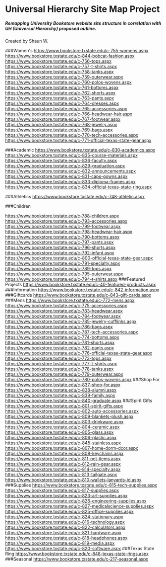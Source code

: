 # Universal Hierarchy Site Map Project
##### Remapping University Bookstore website site structure in correlation with UH (Universal Hierarchy) proposed outline.

Created by Shaun W.

###Women's
https://www.bookstore.txstate.edu/c-755-womens.aspx
     https://www.bookstore.txstate.edu/c-844-bobcat-fashion.aspx
     https://www.bookstore.txstate.edu/c-756-tops.aspx
          https://www.bookstore.txstate.edu/c-757-t-shirts.aspx
          https://www.bookstore.txstate.edu/c-758-tanks.aspx
          https://www.bookstore.txstate.edu/c-759-outerwear.aspx
          https://www.bookstore.txstate.edu/c-760-polos-wovens.aspx
     https://www.bookstore.txstate.edu/c-761-bottoms.aspx
          https://www.bookstore.txstate.edu/c-762-shorts.aspx
          https://www.bookstore.txstate.edu/c-763-pants.aspx
     https://www.bookstore.txstate.edu/c-764-dresses.aspx
     https://www.bookstore.txstate.edu/c-765-accessories.aspx
          https://www.bookstore.txstate.edu/c-766-headwear-hair.aspx
          https://www.bookstore.txstate.edu/c-767-footwear.aspx
          https://www.bookstore.txstate.edu/c-768-jewelry.aspx
          https://www.bookstore.txstate.edu/c-769-bags.aspx
          https://www.bookstore.txstate.edu/c-770-tech-accessories.aspx
     https://www.bookstore.txstate.edu/c-771-official-texas-state-gear.aspx

###Academic
https://www.bookstore.txstate.edu/c-830-academics.aspx
     https://www.bookstore.txstate.edu/c-835-course-materials.aspx
     https://www.bookstore.txstate.edu/c-836-faculty.aspx
     https://www.bookstore.txstate.edu/c-829-graduation.aspx
          https://www.bookstore.txstate.edu/c-832-announcements.aspx
          https://www.bookstore.txstate.edu/c-831-caps-gowns.aspx
          https://www.bookstore.txstate.edu/c-833-diploma-frames.aspx
          https://www.bookstore.txstate.edu/c-834-official-texas-state-ring.aspx

###Athletics
https://www.bookstore.txstate.edu/c-748-athletic.aspx

###Children

https://www.bookstore.txstate.edu/c-788-children.aspx
     https://www.bookstore.txstate.edu/c-793-accessories.aspx
          https://www.bookstore.txstate.edu/c-799-footwear.aspx
          https://www.bookstore.txstate.edu/c-798-headwear-hair.aspx
     https://www.bookstore.txstate.edu/c-790-bottoms.aspx
          https://www.bookstore.txstate.edu/c-797-pants.aspx
          https://www.bookstore.txstate.edu/c-796-shorts.aspx
     https://www.bookstore.txstate.edu/c-792-infant.aspx
     https://www.bookstore.txstate.edu/c-800-official-texas-state-gear.aspx
     https://www.bookstore.txstate.edu/c-791-specialty.aspx
     https://www.bookstore.txstate.edu/c-789-tops.aspx
          https://www.bookstore.txstate.edu/c-795-outerwear.aspx
          https://www.bookstore.txstate.edu/c-794-t-shirts.aspx
###Featured Projects
https://www.bookstore.txstate.edu/c-40-featured-products.aspx
###Information
https://www.bookstore.txstate.edu/c-842-information.aspx
###Giftcards
https://www.bookstore.txstate.edu/c-843-gift-cards.aspx
###Mens
https://www.bookstore.txstate.edu/c-772-mens.aspx
     https://www.bookstore.txstate.edu/c-775-accessories.aspx
          https://www.bookstore.txstate.edu/c-783-headwear.aspx
          https://www.bookstore.txstate.edu/c-784-footwear.aspx
          https://www.bookstore.txstate.edu/c-785-jewelry-cufflinks.aspx
          https://www.bookstore.txstate.edu/c-786-bags.aspx
          https://www.bookstore.txstate.edu/c-787-tech-accessories.aspx
     https://www.bookstore.txstate.edu/c-774-bottoms.aspx
          https://www.bookstore.txstate.edu/c-781-shorts.aspx
          https://www.bookstore.txstate.edu/c-782-pants.aspx
     https://www.bookstore.txstate.edu/c-776-official-texas-state-gear.aspx
     https://www.bookstore.txstate.edu/c-773-tops.aspx
          https://www.bookstore.txstate.edu/c-777-t-shirts.aspx
          https://www.bookstore.txstate.edu/c-778-tanks.aspx
          https://www.bookstore.txstate.edu/c-779-outerwear.aspx
          https://www.bookstore.txstate.edu/c-780-polos-wovens.aspx
###Shop For
https://www.bookstore.txstate.edu/c-837-shop-for.aspx
     https://www.bookstore.txstate.edu/c-838-alumni.aspx
     https://www.bookstore.txstate.edu/c-839-family.aspx
     https://www.bookstore.txstate.edu/c-840-graduate.aspx
###Spirit Gifts
https://www.bookstore.txstate.edu/c-801-spirit-gifts.aspx
     https://www.bookstore.txstate.edu/c-802-auto-accessories.aspx
     https://www.bookstore.txstate.edu/c-809-blankets-plush.aspx
     https://www.bookstore.txstate.edu/c-803-drinkware.aspx
          https://www.bookstore.txstate.edu/c-804-ceramic.aspx
          https://www.bookstore.txstate.edu/c-805-glass.aspx
          https://www.bookstore.txstate.edu/c-806-plastic.aspx
          https://www.bookstore.txstate.edu/c-845-stainless.aspx
     https://www.bookstore.txstate.edu/c-807-home-dorm-dcor.aspx
     https://www.bookstore.txstate.edu/c-808-keychains.aspx
     https://www.bookstore.txstate.edu/c-811-pet-items.aspx
     https://www.bookstore.txstate.edu/c-812-rain-gear.aspx
     https://www.bookstore.txstate.edu/c-814-specialty.aspx
     https://www.bookstore.txstate.edu/c-813-tailgate.aspx
     https://www.bookstore.txstate.edu/c-810-wallets-lanyards-id.aspx
###Supplies
https://www.bookstore.txstate.edu/c-815-tech-supplies.aspx
     https://www.bookstore.txstate.edu/c-817-supplies.aspx
          https://www.bookstore.txstate.edu/c-823-art-supplies.aspx
          https://www.bookstore.txstate.edu/c-826-engineering-supplies.aspx
          https://www.bookstore.txstate.edu/c-827-medicalscience-supplies.aspx
          https://www.bookstore.txstate.edu/c-825-office-supplies.aspx
          https://www.bookstore.txstate.edu/c-824-stationary.aspx
     https://www.bookstore.txstate.edu/c-816-technology.aspx
          https://www.bookstore.txstate.edu/c-822-calculators.aspx
          https://www.bookstore.txstate.edu/c-821-hardware.aspx
          https://www.bookstore.txstate.edu/c-818-headphones.aspx
          https://www.bookstore.txstate.edu/c-819-media.aspx
          https://www.bookstore.txstate.edu/c-820-software.aspx
###Texas State Ring
https://www.bookstore.txstate.edu/c-848-texas-state-rings.aspx
###Seasonal
https://www.bookstore.txstate.edu/c-217-seasonal.aspx
